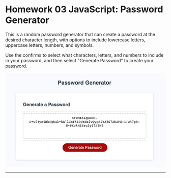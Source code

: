 # Homework 03 JavaScript: Password Generator

This is a random password generator that can create a password at the desired character length, with options to include lowercase letters, uppercase letters, numbers, and symbols. 

Use the confirms to select what characters, letters, and numbers to include in your password, and then select "Generate Password" to create your password. 

![Alt text](/screenshotexample.png "Optional Title")

---

